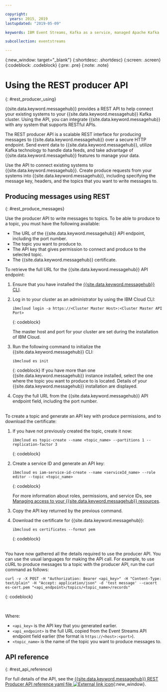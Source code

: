 ```yaml
---

copyright:
  years: 2015, 2019
lastupdated: "2019-05-09"

keywords: IBM Event Streams, Kafka as a service, managed Apache Kafka

subcollection: eventstreams

---
```


{:new_window: target="_blank"}
{:shortdesc: .shortdesc}
{:screen: .screen}
{:codeblock: .codeblock}
{:pre: .pre}
{:note: .note}

# Using the REST producer API
{: #rest_producer_using}

{{site.data.keyword.messagehub}} provides a REST API to help connect your existing systems to your {{site.data.keyword.messagehub}} Kafka cluster. Using the API, you can integrate {{site.data.keyword.messagehub}} with any system that supports RESTful APIs.

The REST producer API is a scalable REST interface for producing messages to {{site.data.keyword.messagehub}}  over a secure HTTP endpoint. Send event data to {{site.data.keyword.messagehub}}, utilize Kafka technology to handle data feeds, and take advantage of {{site.data.keyword.messagehub}} features to manage your data.

Use the API to connect existing systems to {{site.data.keyword.messagehub}}. Create produce requests from your systems into {{site.data.keyword.messagehub}}, including specifying the message key, headers, and the topics that you want to write messages to.


## Producing messages using REST
{: #rest_produce_messages}

Use the producer API to write messages to topics. To be able to produce to a topic, you must have the following available:

* The URL of the {{site.data.keyword.messagehub}} API endpoint, including the port number.
* The topic you want to produce to.
* The API key that gives permission to connect and produce to the selected topic.
* The {{site.data.keyword.messagehub}} certificate.

To retrieve the full URL for the {{site.data.keyword.messagehub}} API endpoint:

1. Ensure that you have installed the [{{site.data.keyword.messagehub}} CLI](/docs/services/EventStreams?topic=eventstreams-cli).
2. Log in to your cluster as an administrator by using the IBM Cloud CLI:

    ```
    ibmcloud login -a https://<Cluster Master Host>:<Cluster Master API Port>
    ```
    {: codeblock}

    The master host and port for your cluster are set during the installation of IBM Cloud.
3. Run the following command to initialize the {{site.data.keyword.messagehub}} CLI: 
    ```
    ibmcloud es init
    ```
    {: codeblock}
    If you have more than one {{site.data.keyword.messagehub}} instance installed, select the one where the topic you want to produce to is located.
    Details of your {{site.data.keyword.messagehub}} installation are displayed.
4. Copy the full URL from the {{site.data.keyword.messagehub}} API endpoint field, including the port number.

<br/>
To create a topic and generate an API key with produce permissions, and to download the certificate:

1. If you have not previously created the topic, create it now:

    ```
    ibmcloud es topic-create --name <topic_name> --partitions 1 --replication-factor 3
    ```
    {: codeblock}
2. Create a service ID and generate an API key:

    ```
    ibmcloud es iam-service-id-create --name <serviceId_name> --role editor --topic <topic_name>
    ```
    {: codeblock}

    For more information about roles, permissions, and service IDs, see [Managing access to your {{site.data.keyword.messagehub}} resources](/docs/services/EventStreams?topic=eventstreams-security).
3. Copy the API key returned by the previous command.
4. Download the certificate for {{site.data.keyword.messagehub}}:

    ```
    ibmcloud es certificates --format pem
    ```
    {: codeblock}

<br/>
You have now gathered all the details required to use the producer API. You can use the usual languages for making the API call. For example, to use cURL to produce messages to a topic with the producer API, run the curl command as follows:

```
curl -v -X POST -H "Authorization: Bearer <api_key>" -H "Content-Type: text/plain" -H "Accept: application/json" -d 'test message' --cacert es-cert.pem "<api_endpoint>/topics/<topic_name>/records"
```
{: codeblock}

<br/>

Where:

* ```<api_key>``` is the API key that you generated earlier.
* ```<api_endpoint>``` is the full URL copied from the Event Streams API endpoint field earlier (the format is ```https://<host>:<port>```).
* ```<topic_name>``` is the name of the topic you want to produce messages to.

## API reference
{: #rest_api_reference}

For full details of the API, see the 
[{{site.data.keyword.messagehub}} REST Producer API reference yaml file ![External link icon](../../icons/launch-glyph.svg "External link icon")](https://github.ibm.com/mhub/rest-producer/blob/master/openapi.yaml){:new_window}.






